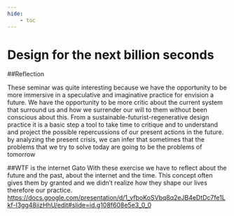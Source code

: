 ```yaml
---
hide:
    - toc
---
```


# Design for the next billion seconds

##Reflection

These seminar was quite interesting because we have the opportunity to be more immersive in a speculative and imaginative practice for envision a future.
We have the opportunity to be more critic about the current system that surround us and how we surrender our will to them without been conscious about this.
From a sustainable-futurist-regenerative design practice it is a basic step a tool to take time to critique and to understand and project the possible repercussions of our present actions in the future. by analyzing the present crisis, we can infer that sometimes that the problems that we try to solve today are going to be the problems of tomorrow

##WTF is the internet
Gato
With these exercise we have to reflect about the future and the past, about the internet and the time. This concept often gives them by granted and we didn’t realize how they shape our lives therefore our practice.
<https://docs.google.com/presentation/d/1_vfboKoSVbq8q2eJB4eDtDc7fe1Lkf-I3gg48iizHhU/edit#slide=id.g108f608e5e3_0_0>
